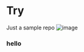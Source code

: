# Try
Just a sample repo
![image](https://user-images.githubusercontent.com/109277459/229839279-3b4bd4eb-cafe-4b9f-aad5-eb655a0b1fa0.png)
### hello ###
